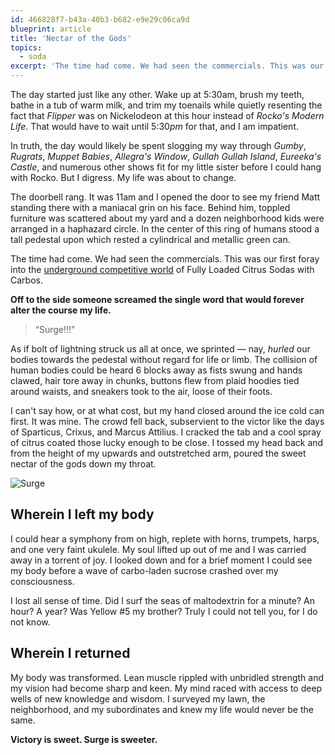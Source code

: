 ```yaml
---
id: 466828f7-b43a-40b3-b682-e9e29c06ca9d
blueprint: article
title: 'Nectar of the Gods'
topics:
  - soda
excerpt: 'The time had come. We had seen the commercials. This was our first foray into the underground competitive world of Surge.'
---
```

The day started just like any other. Wake up at 5:30am, brush my teeth, bathe in a tub of warm milk, and trim my toenails while quietly resenting the fact that _Flipper_ was on Nickelodeon at this hour instead of _Rocko's Modern Life_. That would have to wait until 5:30*pm* for that, and I am impatient.

In truth, the day would likely be spent slogging my way through _Gumby_, _Rugrats_, _Muppet Babies_, _Allegra's Window_, _Gullah Gullah Island_, _Eureeka's Castle_, and numerous other shows fit for my little sister before I could hang with Rocko. But I digress. My life was about to change.

The doorbell rang. It was 11am and I opened the door to see my friend Matt standing there with a maniacal grin on his face. Behind him, toppled furniture was scattered about my yard and a dozen neighborhood kids were arranged in a haphazard circle. In the center of this ring of humans stood a tall pedestal upon which rested a cylindrical and metallic green can.

The time had come. We had seen the commercials. This was our first foray into the [underground competitive world](https://www.youtube.com/watch?v=CTY8hrvFck8) of Fully Loaded Citrus Sodas with Carbos.

**Off to the side someone screamed the single word that would forever alter the course my life.**

> &ldquo;Surge!!!&rdquo;

As if bolt of lightning struck us all at once, we sprinted — nay, _hurled_ our bodies towards the pedestal without regard for life or limb. The collision of human bodies could be heard 6 blocks away as fists swung and hands clawed, hair tore away in chunks, buttons flew from plaid hoodies tied around waists, and sneakers took to the air, loose of their foots.

I can't say how, or at what cost, but my hand closed around the ice cold can first. It was mine. The crowd fell back, subservient to the victor like the days of Sparticus, Crixus, and Marcus Attilius. I cracked the tab and a cool spray of citrus coated those lucky enough to be close. I tossed my head back and from the height of my upwards and outstretched arm, poured the sweet nectar of the gods down my throat.

![Surge](/assets/content/surge.jpg)

## Wherein I left my body

I could hear a symphony from on high, replete with horns, trumpets, harps, and one very faint ukulele. My soul lifted up out of me and I was carried away in a torrent of joy. I looked down and for a brief moment I could see my body before a wave of carbo-laden sucrose crashed over my consciousness.

I lost all sense of time. Did I surf the seas of maltodextrin for a minute? An hour? A year? Was Yellow #5 my brother? Truly I could not tell you, for I do not know.

## Wherein I returned

My body was transformed. Lean muscle rippled with unbridled strength and my vision had become sharp and keen. My mind raced with access to deep wells of new knowledge and wisdom. I surveyed my lawn, the neighborhood, and my subordinates and knew my life would never be the same.

**Victory is sweet. Surge is sweeter.**
